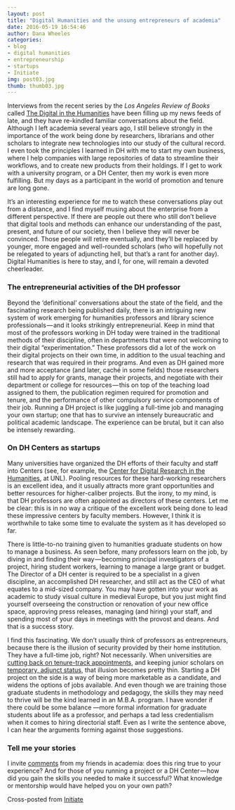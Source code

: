 ```yaml
---
layout: post
title: "Digital Humanities and the unsung entrepreneurs of academia"
date: 2016-05-19 16:54:46
author: Dana Wheeles
categories: 
- blog
- digital humanities
- entrepreneurship
- startups
- Initiate
img: post03.jpg
thumb: thumb03.jpg
---
```

Interviews from the recent series by the *Los Angeles Review of Books* called [The Digital in the Humanities][digital] have been filling up my news feeds of late, and they have re-kindled familiar conversations about the field. Although I left academia several years ago, I still believe strongly in the importance of the work being done by researchers, librarians and other scholars to integrate new technologies into our study of the cultural record. I even took the principles I learned in DH with me to start my own business, where I help companies with large repositories of data to streamline their workflows, and to create new products from their holdings. If I get to work with a university program, or a DH Center, then my work is even more fulfilling. But my days as a participant in the world of promotion and tenure are long gone.<!--more--> 

It’s an interesting experience for me to watch these conversations play out from a distance, and I find myself musing about the enterprise from a different perspective. If there are people out there who still don’t believe that digital tools and methods can enhance our understanding of the past, present, and future of our society, then I believe they will never be convinced. Those people will retire eventually, and they’ll be replaced by younger, more engaged and well-rounded scholars (who will hopefully not be relegated to years of adjuncting hell, but that’s a rant for another day). Digital Humanities is here to stay, and I, for one, will remain a devoted cheerleader.

### The entrepreneurial activities of the DH professor

Beyond the ‘definitional’ conversations about the state of the field, and the fascinating research being published daily, there is an intriguing new system of work emerging for humanities professors and library science professionals — and it looks strikingly entrepreneurial. Keep in mind that most of the professors working in DH today were trained in the traditional methods of their discipline, often in departments that were not welcoming to their digital “experimentation.” These professors did a lot of the work on their digital projects on their own time, in addition to the usual teaching and research that was required in their programs. And even as DH gained more and more acceptance (and later, caché in some fields) those researchers still had to apply for grants, manage their projects, and negotiate with their department or college for resources — this on top of the teaching load assigned to them, the publication regimen required for promotion and tenure, and the performance of other compulsory service components of their job. Running a DH project is like juggling a full-time job and managing your own startup; one that has to survive an intensely bureaucratic and political academic landscape. The experience can be brutal, but it can also be intensely rewarding.

### On DH Centers as startups
Many universities have organized the DH efforts of their faculty and staff into Centers (see, for example, the [Center for Digital Research in the Humanities][center], at UNL). Pooling resources for these hard-working researchers is an excellent idea, and it usually attracts more grant opportunities and better resources for higher-caliber projects. But the irony, to my mind, is that DH professors are often appointed as directors of these centers. Let me be clear: this is in no way a critique of the excellent work being done to lead these impressive centers by faculty members. However, I think it is worthwhile to take some time to evaluate the system as it has developed so far.

There is little-to-no training given to humanities graduate students on how to manage a business. As seen before, many professors learn on the job, by diving in and finding their way — becoming principal investigators of a project, hiring student workers, learning to manage a large grant or budget. The Director of a DH center is required to be a specialist in a given discipline, an accomplished DH researcher, and still act as the CEO of what equates to a mid-sized company. You may have gotten into your work as academic to study visual culture in medieval Europe, but you just might find yourself overseeing the construction or renovation of your new office space, approving press releases, managing (and hiring) your staff, and spending most of your days in meetings with the provost and deans. And that is a success story.

I find this fascinating. We don’t usually think of professors as entrepreneurs, because there is the illusion of security provided by their home institution. They have a full-time job, right? Not necessarily. When universities are [cutting back on tenure-track appointments][tenure], and keeping junior scholars on [temporary, adjunct status][adjunct], that illusion becomes pretty thin. Starting a DH project on the side is a way of being more marketable as a candidate, and widens the options of jobs available. And even though we are training those graduate students in methodology and pedagogy, the skills they may need to thrive will be the kind learned in an M.B.A. program. I have wonder if there could be some balance —more formal information for graduate students about life as a professor, and perhaps a tad less credentialism when it comes to hiring directorial staff. Even as I write the sentence above, I can hear the arguments forming against those suggestions.

### Tell me your stories
I invite [comments][initiate] from my friends in academia: does this ring true to your experience? And for those of you running a project or a DH Center — how did you gain the skills you needed to make it successful? What knowledge or mentorship would have helped you on your own path?

Cross-posted from [Initiate][initiate]

[digital]: https://lareviewofbooks.org/feature/the-digital-in-the-humanities

[center]: http://cdrh.unl.edu/

[tenure]: http://files.eric.ed.gov/fulltext/ED532269.pdf

[adjunct]: http://www.msnbc.com/melissa-harris-perry-1

[initiate]: https://medium.com/initiate/digital-humanities-and-the-unsung-entrepreneurs-of-academia-92e80cef31a6#.2f8rfsthl
